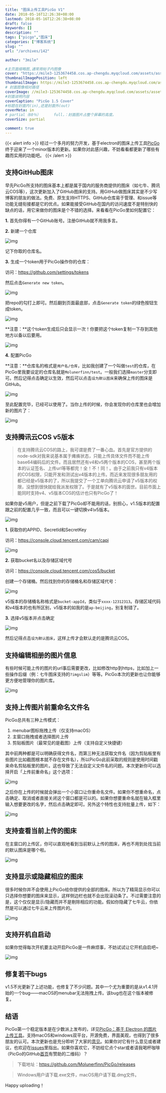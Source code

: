 ```yaml
---
title: "图床上传工具PicGo V1"
date: 2018-05-16T12:26:38+08:00
lastmod: 2018-05-16T12:26:38+08:00
draft: false
keywords: []
description: ""
tags: ["picgo","图床"]
categories: ["博客系统"]
slug: ""
url: "/archives/142"

author: "3mile"

#主页面缩略图,通常用帖子内图像
cover: "https://mile3-1253674458.cos.ap-chengdu.myqcloud.com/assets/assets/setup_github.png"
thumbnailImagePosition: left
thumbnailImage: https://mile3-1253674458.cos.ap-chengdu.myqcloud.com/assets/assets/setup_github.png
# 封面图像相对路径
coverImage: //mile3-1253674458.cos.ap-chengdu.myqcloud.com/assets/assets/picgo_edit_info.gif
#封面说明内容
coverCaption: "PicGo 1.5 Cover"
#标题在封面内(in),还是封面外(out)
coverMeta: in
# partial（60％）		full，：封面图片占整个屏幕的高度。
coverSize: partial

comment: true
---
```




<!--toc-->

{{< alert  info >}}
经过一个多月的努力开发，基于electron的图床上传工具[PicGo](https://github.com/Molunerfinn/PicGo)终于迎来了一个minor版本的更新。如果你对此感兴趣，不妨看看都更新了哪些有趣而实用的功能吧。
{{< /alert >}}

## 支持GitHub图床

早先PicGo所支持的图床基本上都是属于国内的服务商提供的图床（如七牛、腾讯云COS等），这次更新加入了GitHub图床的支持。用GitHub做图床其实是不少写博客的朋友的做法。免费、原生支持HTTPS、GitHub仓库易于管理、和issue等功能无缝衔接都是它的优点。如果能接受GitHub在国内的访问速度不是特别快的缺点的话，用它来做你的图床是个不错的选择。来看看在PicGo里如何配置它：

**1.** 首先你得有一个GitHub账号。注册GitHub就不用我多言。

**2.** 新建一个仓库

![img](https://mile3-1253674458.cos.ap-chengdu.myqcloud.com/assets/assets/create_new_repo.png)

记下你取的仓库名。

**3.** 生成一个token用于PicGo操作你的仓库：

访问：<https://github.com/settings/tokens>

然后点击`Generate new token`。

![img](https://mile3-1253674458.cos.ap-chengdu.myqcloud.com/assets/assets/generate_new_token.png)

把repo的勾打上即可。然后翻到页面最底部，点击`Generate token`的绿色按钮生成token。

![img](https://mile3-1253674458.cos.ap-chengdu.myqcloud.com/assets/assets/20180508210435.png)

**注意：**这个token生成后只会显示一次！你要把这个token复制一下存到其他地方以备以后要用。

![img](https://mile3-1253674458.cos.ap-chengdu.myqcloud.com/assets/assets/copy_token.png)

**4.** 配置PicGo

**注意：**仓库名的格式是`用户名/仓库`，比如我创建了一个叫做`test`的仓库，在PicGo里我要设定的仓库名就是`Molunerfinn/test`。一般我们选择`master`分支即可。然后记得点击确定以生效，然后可以点击`设为默认图床`来确保上传的图床是GitHub。

![img](https://mile3-1253674458.cos.ap-chengdu.myqcloud.com/assets/assets/setup_github.png)

至此配置完毕，已经可以使用了。当你上传的时候，你会发现你的仓库里也会增加新的图片了：

![img](https://mile3-1253674458.cos.ap-chengdu.myqcloud.com/assets/assets/success.png)

## 支持腾讯云COS v5版本

> 在支持腾讯云COS的路上，我可谓是费了一番心血。首先是官方提供的node-sdk对我来说基本属于瘫痪状态，只能上传具体文件而不能上传base64编码后的文件。而且居然还有v4和v5两个版本的COS，甚至两个版本的认证签名、上传url等等都完！全！不！同！。由于之前我只有v4版本的COS权限，只能开发和测试出v4版本的上传。而近来发现很多朋友用的都已经是v5版本的了，所以我提交了一个工单向腾讯云申请了v5版本的权限，没想到很快就给我派发权限了。于是就有了v5版本的面世。目前市面上能同时支持v4、v5版本COS的估计也只有PicGo了！

如果你是v5用户，但是之前下载了PicGo却不能用的话，别担心，v1.5版本的配置跟之前的配置几乎一致，而且可以一键切换v4\v5版本。

![img](https://mile3-1253674458.cos.ap-chengdu.myqcloud.com/assets/assets/v5_setup.png)

**1.** 获取你的APPID、SecretId和SecretKey

访问：<https://console.cloud.tencent.com/cam/capi>

![img](https://mile3-1253674458.cos.ap-chengdu.myqcloud.com/assets/assets/get_key_id_secret.png)

**2.** 获取bucket名以及存储区域代号

访问：<https://console.cloud.tencent.com/cos5/bucket>

创建一个存储桶。然后找到你的存储桶名和存储区域代号：

![img](https://mile3-1253674458.cos.ap-chengdu.myqcloud.com/assets/assets/get_bucket_area.png)

v5版本的存储桶名称格式是`bucket-appId`，类似于`xxxx-12312313`。存储区域代码和v4版本的也有所区别，v5版本的如我的是`ap-beijing`，别复制错了。

**3.** 选择v5版本并点击确定

![img](https://mile3-1253674458.cos.ap-chengdu.myqcloud.com/assets/assets/choose_v5.png)

然后记得点击`设为默认图床`，这样上传才会默认走的是腾讯云COS。

## 支持编辑相册的图片信息

有些时候可能上传的图片的url事后需要更改，比如修改http到https，比如加上一些操作后缀（例：七牛图床支持的`?imgslim`）等等。PicGo本次的更新也让你能够更方便地管理你的图片库。

![img](https://mile3-1253674458.cos.ap-chengdu.myqcloud.com/assets/assets/picgo_edit_info.gif)

## 支持上传图片前重命名文件名

PicGo总共有三种上传模式：

1. menubar图标拖拽上传（仅支持macOS）
2. 主窗口拖拽或者选择图片上传
3. 剪贴板图片（最常见的是截图）上传（支持自定义快捷键）

其中前两种都是可以明确获得文件名，而第三种无法获取文件名（因为剪贴板里有些图片比如截图根本就不存在文件名），所以PicGo此前采取的规则是使用时间戳来命名剪贴板里的图片。这也导致了无法自定义文件名的问题。本次更新你可以选择开启「上传前重命名」这个选项：

![img](https://mile3-1253674458.cos.ap-chengdu.myqcloud.com/assets/assets/rename_before_upload.png)

之后你在上传的时候就会弹出一个小窗口让你重命名文件。如果你不想重命名，点击确定、取消或者直接关闭这个窗口都是可以的。如果你想要重命名就在输入框里输入想要更改的名字，然后点击确定即可。另外这个特性也支持批量上传，如下：

![img](https://mile3-1253674458.cos.ap-chengdu.myqcloud.com/assets/assets/picgo_rename.gif)

## 支持查看当前上传的图床

在主窗口的上传区，你可以直观地看到当前默认上传的图床，再也不用到处找当前的默认图床是哪个啦。

![img](https://mile3-1253674458.cos.ap-chengdu.myqcloud.com/assets/assets/current_picbed.png)

## 支持显示或隐藏相应的图床

很多时候你并不会使用上PicGo给你提供的全部的图床。所以为了精简显示你可以只选择你想要的图床来显示，这样侧边栏也就不会出现滚动条了。不过需要注意的是，这个仅仅是显示/隐藏而并不是剔除相应的功能。假如你隐藏了七牛云，你依然是可以通过七牛云来上传图片的。

![img](https://mile3-1253674458.cos.ap-chengdu.myqcloud.com/assets/assets/picbed-choose.gif)

## 支持开机自启动

如果你觉得每次开机要主动开启PicGo是一件麻烦事，不妨试试让它开机自启吧~

![img](https://mile3-1253674458.cos.ap-chengdu.myqcloud.com/assets/assets/autoStart.png)

## 修复若干bugs

v1.5不光更新了上述功能，也修复了不少问题。其中一个尤为重要的是从v1.4.1开始的一个bug——macOS的menubar无法拖拽上传。该bug也在这个版本被修复。

## 结语

PicGo第一个稳定版本是在少数派上发布的，详见[PicGo：基于 Electron 的图片上传工具](https://sspai.com/post/42310)。支持macOS和windows双平台，开源免费，界面美观，也得到了很多朋友的认可。本次更新也是充分聆听了大家的[意见](https://github.com/Molunerfinn/PicGo/issues/29)。如果你对它有什么意见或者建议，也欢迎在[issues](https://github.com/Molunerfinn/PicGo/issues)里指出。如果你喜欢它，不妨给它点个star或者请我喝杯咖啡（PicGo的GitHub[首页](https://github.com/Molunerfinn/PicGo)有赞助的二维码）？

> 下载地址：https://github.com/Molunerfinn/PicGo/releases

> Windows用户请下载.exe文件，macOS用户请下载.dmg文件。

Happy uploading！

 